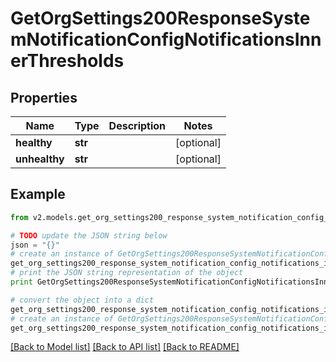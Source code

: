 # GetOrgSettings200ResponseSystemNotificationConfigNotificationsInnerThresholds


## Properties
Name | Type | Description | Notes
------------ | ------------- | ------------- | -------------
**healthy** | **str** |  | [optional] 
**unhealthy** | **str** |  | [optional] 

## Example

```python
from v2.models.get_org_settings200_response_system_notification_config_notifications_inner_thresholds import GetOrgSettings200ResponseSystemNotificationConfigNotificationsInnerThresholds

# TODO update the JSON string below
json = "{}"
# create an instance of GetOrgSettings200ResponseSystemNotificationConfigNotificationsInnerThresholds from a JSON string
get_org_settings200_response_system_notification_config_notifications_inner_thresholds_instance = GetOrgSettings200ResponseSystemNotificationConfigNotificationsInnerThresholds.from_json(json)
# print the JSON string representation of the object
print GetOrgSettings200ResponseSystemNotificationConfigNotificationsInnerThresholds.to_json()

# convert the object into a dict
get_org_settings200_response_system_notification_config_notifications_inner_thresholds_dict = get_org_settings200_response_system_notification_config_notifications_inner_thresholds_instance.to_dict()
# create an instance of GetOrgSettings200ResponseSystemNotificationConfigNotificationsInnerThresholds from a dict
get_org_settings200_response_system_notification_config_notifications_inner_thresholds_form_dict = get_org_settings200_response_system_notification_config_notifications_inner_thresholds.from_dict(get_org_settings200_response_system_notification_config_notifications_inner_thresholds_dict)
```
[[Back to Model list]](../README.md#documentation-for-models) [[Back to API list]](../README.md#documentation-for-api-endpoints) [[Back to README]](../README.md)


